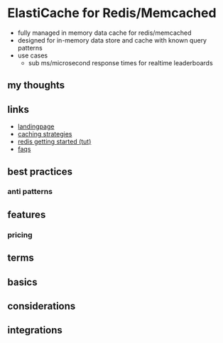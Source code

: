 # ElastiCache for Redis/Memcached

- fully managed in memory data cache for redis/memcached
- designed for in-memory data store and cache with known query patterns
- use cases
  - sub ms/microsecond response times for realtime leaderboards

## my thoughts

## links

- [landingpage](https://aws.amazon.com/elasticache/?did=ap_card&trk=ap_card)
- [caching strategies](https://docs.aws.amazon.com/AmazonElastiCache/latest/mem-ug/Strategies.html)
- [redis getting started (tut)](https://aws.amazon.com/getting-started/hands-on/building-fast-session-caching-with-amazon-elasticache-for-redis/)
- [faqs](https://aws.amazon.com/elasticache/faqs/?da=sec&sec=prep)

## best practices

### anti patterns

## features

### pricing

## terms

## basics

## considerations

## integrations
